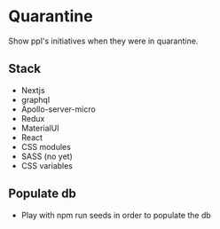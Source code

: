 # Quarantine

 Show ppl's initiatives when they were in quarantine.

## Stack
  - Nextjs
  - graphql
  - Apollo-server-micro
  - Redux
  - MaterialUI
  - React
  - CSS modules
  - SASS (no yet)
  - CSS variables

## Populate db

- Play with npm run seeds in order to populate the db

